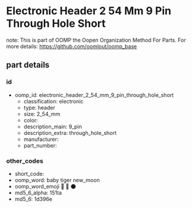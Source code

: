 # Electronic Header 2 54 Mm 9 Pin Through Hole Short  

note: This is part of OOMP the Oopen Organization Method For Parts. For more details: https://github.com/oomlout/oomp_base

##  part details





### id
* oomp_id: electronic_header_2_54_mm_9_pin_through_hole_short
  * classification: electronic
  * type: header
  * size: 2_54_mm
  * color: 
  * description_main: 9_pin
  * description_extra: through_hole_short
  * manufacturer: 
  * part_number: 

### other_codes
* short_code: 
* oomp_word: baby tiger new_moon
* oomp_word_emoji :baby: :tiger: :new_moon:
* md5_6_alpha: 151ta
* md5_6: 1d396e